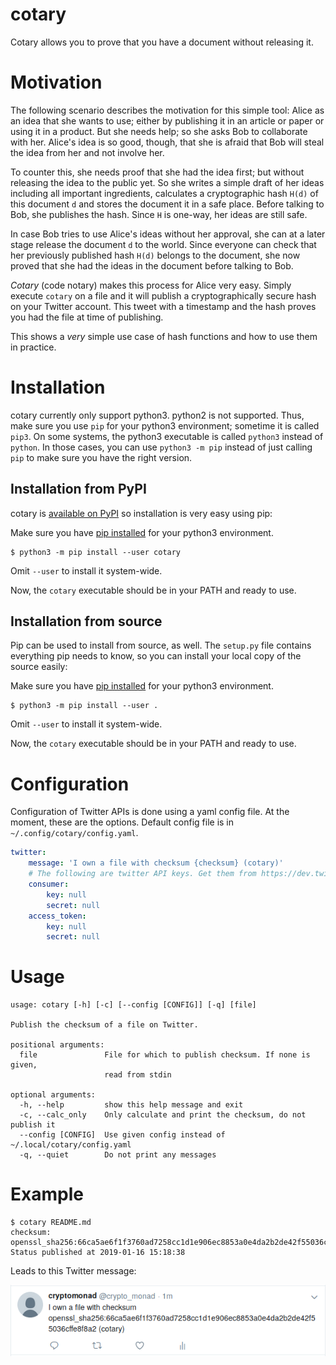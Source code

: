 # cotary
Cotary allows you to prove that you have a document without releasing it.

# Motivation
The following scenario describes the motivation for this simple tool:
Alice as an idea that she wants to use; either by publishing it in an article or paper or using it in a product. But she needs help; so she asks Bob to collaborate with her. Alice's idea is so good, though, that she is afraid that Bob will steal the idea from her and not involve her.

To counter this, she needs proof that she had the idea first; but without releasing the idea to the public yet. So she writes a simple draft of her ideas including all important ingredients, calculates a cryptographic hash `H(d)` of this document `d` and stores the document it in a safe place. Before talking to Bob, she publishes the hash. Since `H` is one-way, her ideas are still safe.

In case Bob tries to use Alice's ideas without her approval, she can at a later stage release the document `d` to the world. Since everyone can check that her previously published hash `H(d)` belongs to the document, she now proved that she had the ideas in the document before talking to Bob.

_Cotary_ (code notary) makes this process for Alice very easy. Simply execute `cotary` on a file and it will publish a cryptographically secure hash on your Twitter account. This tweet with a timestamp and the hash proves you had the file at time of publishing.

This shows a _very_ simple use case of hash functions and how to use them in practice.

# Installation
cotary currently only support python3. python2 is not supported. Thus, make sure you use `pip` for your python3 environment; sometime it is called `pip3`. On some systems, the python3 executable is called `python3` instead of `python`. In those cases, you can use `python3 -m pip` instead of just calling `pip` to make sure you have the right version.

## Installation from PyPI
cotary is [available on PyPI](https://pypi.org/project/cotary/) so installation is very easy using pip:

Make sure you have [pip installed](https://pip.pypa.io/en/stable/installing/) for your python3 environment.
```
$ python3 -m pip install --user cotary
```
Omit `--user` to install it system-wide.

Now, the `cotary` executable should be in your PATH and ready to use.

## Installation from source
Pip can be used to install from source, as well. The `setup.py` file contains everything pip needs to know, so you can install your local copy of the source easily:

Make sure you have [pip installed](https://pip.pypa.io/en/stable/installing/) for your python3 environment.
```
$ python3 -m pip install --user .
```
Omit `--user` to install it system-wide.

Now, the `cotary` executable should be in your PATH and ready to use.

# Configuration
Configuration of Twitter APIs is done using a yaml config file.
At the moment, these are the options. Default config file is in `~/.config/cotary/config.yaml`.

```yaml
twitter:
    message: 'I own a file with checksum {checksum} (cotary)'
    # The following are twitter API keys. Get them from https://dev.twitter.com/apps
    consumer:
        key: null
        secret: null
    access_token:
        key: null
        secret: null
```

# Usage
```
usage: cotary [-h] [-c] [--config [CONFIG]] [-q] [file]

Publish the checksum of a file on Twitter.

positional arguments:
  file               File for which to publish checksum. If none is given,
                     read from stdin

optional arguments:
  -h, --help         show this help message and exit
  -c, --calc_only    Only calculate and print the checksum, do not publish it
  --config [CONFIG]  Use given config instead of ~/.local/cotary/config.yaml
  -q, --quiet        Do not print any messages
```

# Example

```
$ cotary README.md 
checksum: openssl_sha256:66ca5ae6f1f3760ad7258cc1d1e906ec8853a0e4da2b2de42f55036cffe8f8a2
Status published at 2019-01-16 15:18:38
```

Leads to this Twitter message:


![I own a file with checksum openssl\_sha256:66ca5ae6f1f3760ad7258cc1d1e906ec8853a0e4da2b2de42f55036cffe8f8a2 (cotary)](screenshot.png)
